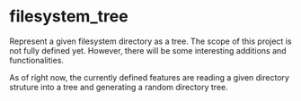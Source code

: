 # filesystem_tree
Represent a given filesystem directory as a tree. The scope of this project is not fully defined yet. However, there will be some interesting additions and functionalities.

As of right now, the currently defined features are reading a given directory struture into a tree and generating a random directory tree. 



